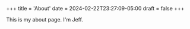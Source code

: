 +++
title = 'About'
date = 2024-02-22T23:27:09-05:00
draft = false
+++

This is my about page. I'm Jeff.
